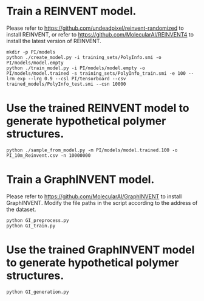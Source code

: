 # Train a REINVENT model.
Please refer to https://github.com/undeadpixel/reinvent-randomized to install REINVENT, or refer to https://github.com/MolecularAI/REINVENT4 to install the latest version of REINVENT.

```
mkdir -p PI/models
python ./create_model.py -i training_sets/PolyInfo.smi -o PI/models/model.empty
python ./train_model.py -i PI/models/model.empty -o PI/models/model.trained -s training_sets/PolyInfo_train.smi -e 100 --lrm exp --lrg 0.9 --csl PI/tensorboard --csv trained_models/PolyInfo_test.smi --csn 10000
```

# Use the trained REINVENT model to generate hypothetical polymer structures.
```
python ./sample_from_model.py -m PI/models/model.trained.100 -o PI_10m_Reinvent.csv -n 10000000
```

# Train a GraphINVENT model.
Please refer to https://github.com/MolecularAI/GraphINVENT to install GraphINVENT. Modify the file paths in the script according to the address of the dataset.

```
python GI_preprocess.py
python GI_train.py
```

# Use the trained GraphINVENT model to generate hypothetical polymer structures.
```
python GI_generation.py
```

